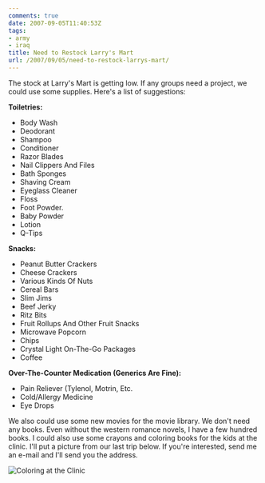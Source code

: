 ```yaml
---
comments: true
date: 2007-09-05T11:40:53Z
tags:
- army
- iraq
title: Need to Restock Larry's Mart
url: /2007/09/05/need-to-restock-larrys-mart/
---
```


The stock at Larry's Mart is getting low. If any groups need a project, we could use some supplies. Here's a list of suggestions:

**Toiletries:**

* Body Wash
* Deodorant
* Shampoo
* Conditioner 
* Razor Blades
* Nail Clippers And Files 
* Bath Sponges
* Shaving Cream
* Eyeglass Cleaner
* Floss
* Foot Powder. 
* Baby Powder
* Lotion
* Q-Tips

**Snacks:**

* Peanut Butter Crackers
* Cheese Crackers
* Various Kinds Of Nuts
* Cereal Bars
* Slim Jims
* Beef Jerky
* Ritz Bits
* Fruit Rollups And Other Fruit Snacks
* Microwave Popcorn
* Chips
* Crystal Light On-The-Go Packages
* Coffee

**Over-The-Counter Medication (Generics Are Fine):**

* Pain Reliever (Tylenol, Motrin, Etc.
* Cold/Allergy Medicine
* Eye Drops

We also could use some new movies for the movie library. We don't need any books. Even without the western romance novels, I have a few hundred books. I could also use some crayons and coloring books for the kids at the clinic. I'll put a picture from our last trip below. If you're interested, send me an e-mail and I'll send you the address.

![Coloring at the Clinic](/assets/giirls.jpg)
